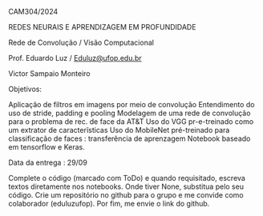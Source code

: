 CAM304/2024

REDES NEURAIS E APRENDIZAGEM EM PROFUNDIDADE

Rede de Convolução / Visão Computacional

Prof. Eduardo Luz / Eduluz@ufop.edu.br

Victor Sampaio Monteiro

Objetivos:

Aplicação de filtros em imagens por meio de convolução
Entendimento do uso de stride, padding e pooling
Modelagem de uma rede de convolução para o problema de rec. de face da AT&T
Uso do VGG pr-e-treinado como um extrator de caracterĩsticas
Uso do MobileNet pré-treinado para classificação de faces : transferência de aprenzagem
Notebook baseado em tensorflow e Keras.

Data da entrega : 29/09

Complete o código (marcado com ToDo) e quando requisitado, escreva textos diretamente nos notebooks. Onde tiver None, substitua pelo seu código.
Crie um repositório no github para o grupo e me convide como colaborador (eduluzufop). Por fim, me envie o link do github.
